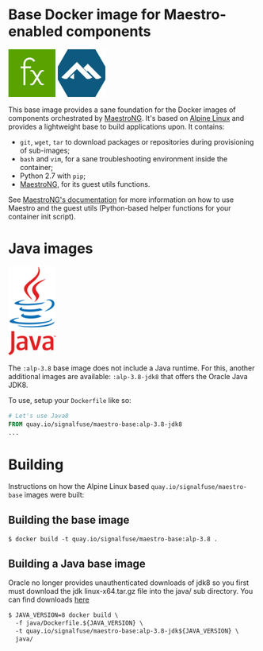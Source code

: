 # Base Docker image for Maestro-enabled components

![SignalFx](https://raw.githubusercontent.com/signalfx/maestro-base/master/logo/sfx.png) ![Alpine](https://raw.githubusercontent.com/signalfx/maestro-base/master/logo/alpine.png)

This base image provides a sane foundation for the Docker images of
components orchestrated by
[MaestroNG](https://github.com/signalfuse/maestro-ng). It's based on
[Alpine Linux](http://alpinelinux.org/) and provides a lightweight base
to build applications upon. It contains:

- `git`, `wget`, `tar` to download packages or repositories during
  provisioning of sub-images;
- `bash` and `vim`, for a sane troubleshooting environment inside the
  container;
- Python 2.7 with `pip`;
- [MaestroNG](https://github.com/signalfuse/maestro-ng), for its guest
  utils functions.

See [MaestroNG's
documentation](http://maestro-ng.readthedocs.org/en/master/guest-functions/)
for more information on how to use Maestro and the guest utils
(Python-based helper functions for your container init script).

# Java images

![Java](https://raw.githubusercontent.com/signalfx/maestro-base/master/logo/java.png)

The `:alp-3.8` base image does not include a Java runtime. For this, another 
additional images are available: `:alp-3.8-jdk8`
that offers the Oracle Java JDK8.

To use, setup your `Dockerfile` like so:

```Dockerfile
# Let's use Java8
FROM quay.io/signalfuse/maestro-base:alp-3.8-jdk8
...
```

# Building

Instructions on how the Alpine Linux based
`quay.io/signalfuse/maestro-base` images were built:

## Building the base image

```
$ docker build -t quay.io/signalfuse/maestro-base:alp-3.8 .
```

## Building a Java base image

Oracle no longer provides unauthenticated downloads of jdk8 so you first
must download the jdk linux-x64.tar.gz file into the java/ sub directory.
You can find downloads [here](http://www.oracle.com/technetwork/java/javasebusiness/downloads/java-archive-downloads-java-plat-419418.html)
```
$ JAVA_VERSION=8 docker build \
  -f java/Dockerfile.${JAVA_VERSION} \
  -t quay.io/signalfuse/maestro-base:alp-3.8-jdk${JAVA_VERSION} \
  java/
```
